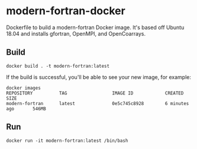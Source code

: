 # modern-fortran-docker

Dockerfile to build a modern-fortran Docker image.
It's based off Ubuntu 18.04 and installs gfortran, OpenMPI, and OpenCoarrays.

## Build

```
docker build . -t modern-fortran:latest
```

If the build is successful, you'll be able to see your new image, for example:

```
docker images
REPOSITORY          TAG                 IMAGE ID            CREATED             SIZE
modern-fortran      latest              0e5c745c8928        6 minutes ago       546MB
```

## Run

```
docker run -it modern-fortran:latest /bin/bash
```

